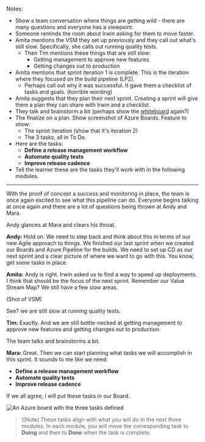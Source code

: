 Notes:

- Show a team conversation where things are getting wild - there are many questions and everyone has a viewpoint.
- Someone reminds the room about Irwin asking for them to move faster.
- Amita mentions the VSM they set up previously and they call out what's still slow. Specifically, she calls out running quality tests.
  - Then Tim mentions these things that are still slow:
    - Getting management to approve new features
    - Getting changes out to production
- Amita mentions that sprint iteration 1 is complete. This is the iteration where they focused on the build pipeline (LP2).
  - Perhaps call out why it was successful. It gave them a checklist of tasks and goals. (horrible wording)
- Amita suggests that they plan their next sprint. Creating a sprint will give them a plan they can share with Irwin and a checklist.
- They talk and brainstorm a bit (perhaps show the [whiteboard](https://docs.microsoft.com/learn/modules/choose-an-agile-approach/3-what-is-azure-boards) again?) 
- The finalize on a plan. Show screenshot of Azure Boards. Feature to show:
  - The sprint iteration (show that it's iteration 2)
  - The 3 tasks, all in To Do.
- Here are the tasks:
  - **Define a release management workflow**
  - **Automate quality tests**
  - **Improve release cadence**
- Tell the learner these are the tasks they'll work with in the following modules.

----------

With the proof of concept a success and monitoring in place, the team is once again excited to see what this pipeline can do. Everyone begins talking at once again and there are a lot of questions being thrown at Andy and Mara. 

Andy glances at Mara and clears his throat.

**Andy:** Hold on. We need to step back and think about this in terms of our new Agile approach to things. We finished our last sprint when we created our Boards and Azure Pipeline for the builds. We need to set up CD as our next sprint and a clear picture of where we want to go with this. You know, get some tasks in place.

**Amita:** Andy is right. Irwin asked us to find a way to speed up deployments. I think that should be the focus of the next sprint. Remember our Value Stream Map? We still have a few slow areas. 

(Shot of VSM)

See? we are still slow at running quality tests.

**Tim:** Exactly. And we are still bottle-necked at getting management to approve new features and getting changes out to production.

The team talks and brainstorms a bit.

**Mara:** Great. Then we can start planning what tasks we will accomplish in this sprint. It sounds to me like we need:

- **Define a release management workflow**
- **Automate quality tests**
- **Improve release cadence**

If we all agree, I will put these tasks in our Board.

![An Azure board with the three tasks defined](../media/8-board-with-issues.png)

> ![Note]
> These tasks align with what you will do in the next three modules. In each module, you will move the corresponding task to **Doing** and then to **Done** when the task is complete.